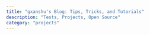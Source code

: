 ```yaml
---
title: "gxanshu's Blog: Tips, Tricks, and Tutorials"
description: "Tests, Projects, Open Source"
category: "projects"
---
```

